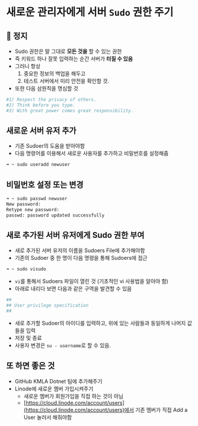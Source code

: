 # 새로운 관리자에게 서버 `Sudo` 권한 주기

## 🛑 정지
* Sudo 권한은 말 그대로 **모든 것을** 할 수 있는 권한
* 즉 키워드 하나 잘못 입력하는 순간 서버가 **터질 수 있음**
* 그러니 항상
    1) 중요한 정보의 백업을 해두고
    2) 테스트 서버에서 미리 안전을 확인할 것.
* 또한 다음 삼원칙을 명심할 것

```zsh
#1) Respect the privacy of others.
#2) Think before you type.
#3) With great power comes great responsibility.
```

## 새로운 서버 유저 추가

* 기존 Sudoer의 도움을 받아야함
* 다음 명령어를 이용해서 새로운 사용자를 추가하고 비밀번호를 설정해줌

```zsh
➜ ~ sudo useradd newuser
```

## 비밀번호 설정 또는 변경

```zsh
➜ ~ sudo passwd newuser
New password: 
Retype new password: 
passwd: password updated successfully
```

## 새로 추가된 서버 유저에게 Sudo 권한 부여

* 새로 추가된 서버 유저의 이름을 Sudoers File에 추가해야함
* 기존의 Sudoer 중 한 명이 다음 명령을 통해 Sudoers에 접근

```zsh
➜ ~ sudo visudo
```

* `vi`를 통해서 Sudoers 파일이 열린 것 (기초적인 vi 사용법을 알아야 함)
* 아래로 내리다 보면 다음과 같은 구역을 발견할 수 있음

```zsh
##
## User privilege specification
##
```

* 새로 추가할 Sudoer의 아이디를 입력하고, 위에 있는 사람들과 동일하게 나머지 값들을 입력
* 저장 및 종료
* 사용자 변경은 `su - username`로 할 수 있음.

## 또 하면 좋은 것
* GitHub KMLA Dotnet 팀에 추가해주기
* Linode에 새로운 멤버 가입시켜주기
    * 새로운 멤버가 회원가입을 직접 하는 것이 아님
    * [https://cloud.linode.com/account/users](https://cloud.linode.com/account/users)에서 기존 멤버가 직접 Add a User 눌러서 해줘야함